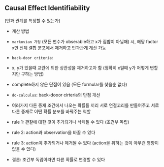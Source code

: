 ## Causal Effect Identifiability 
(인과 관계를 특정할 수 있는가)

- 계산 방법
  
- `markovian 가정` (모든 변수가 obserable하고 x가 집합이 아닐때) 시, 해당 factor x만 전체 결합 분포에서 제거하고 인과관계 계산 가능

- `back-door criteria`: 
- x, y가 있을때 교란에 의한 상관성을 제거하고자 함 (정확히 x일때 y가 어떻게 변할지만 구하는 방법)

- complete하지 않은 단점이 있음 (모든 formular를 찾을순 없다)

- `do-calculus`: back-dooor cirteria의 단점 개선

- 여러가지 다른 중재 조건에서 나오는 확률들 끼리 서로 연결고리를 만들어주고 서로 다른 중재로 어떤 확률 분포를 바꿔주는 역할

- rule 1: 관찰에 대한 것이 추가되거나 삭제될 수 있다 (조건부 독립) 

- rule 2: action과 observation을 바꿀 수 있다

- rule 3: action이 추가되거나 제거될 수 있다 (action을 취하는 것이 아무런 영향이 없을 수 있다)

- 결론: 조건부 독립이라면 다른 확률로 변경할 수 있다